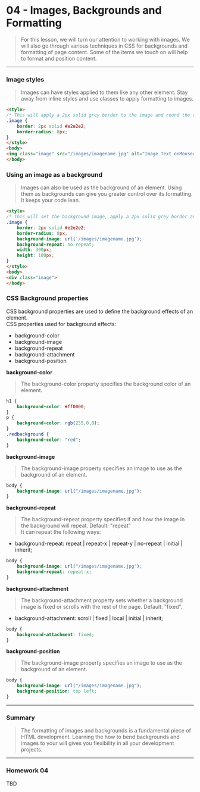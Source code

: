 04 - Images, Backgrounds and Formatting
===============

> For this lesson, we will turn our attention to working with images. We will also go through various techniques in CSS for backgrounds and formatting of page content. Some of the items we touch on will help to format and position content. 

***

### Image styles
> Images can have styles applied to them like any other element. Stay away from inline styles and use classes to apply formatting to images. 

```html
<style>
/* This will apply a 2px solid grey border to the image and round the corners of the image */
.image {
	border: 2px solid #e2e2e2;
	border-radius: 8px;
}
</style>
<body>
<img class="image" src="/images/imagename.jpg" alt="Image Text onMouseover.">
</body>
```

### Using an image as a background
> Images can also be used as the background of an element. Using them as backgrounds can give you greater control over its formatting. It keeps your code lean.

```html
<style>
/* This will set the background image, apply a 2px solid grey border and round the corners. */
.image {
	border: 2px solid #e2e2e2;
	border-radius: 8px;
	background-image: url('/images/imagename.jpg');
	background-repeat: no-repeat;
	width: 300px;
	height: 100px;
}
</style>
<body>
<div class="image">
</body>
```

### CSS Background properties
CSS background properties are used to define the background effects of an element.<br>
CSS properties used for background effects:
  <ul>
	  <li>background-color</li>
	  <li>background-image</li>
	  <li>background-repeat</li>
	  <li>background-attachment</li>
	  <li>background-position</li>
  </ul>

**background-color**
> The background-color property specifies the background color of an element.

```css
h1 {
    background-color: #ff0000;
}
p {
    background-color: rgb(255,0,0);
}
.redbackground {
    background-color: "red";
}
```

**background-image**
> The background-image property specifies an image to use as the background of an element.

```css
body {
    background-image: url("/images/imagename.jpg");
}
```

**background-repeat**
> The background-repeat property specifies if and how the image in the background will repeat. Default: "repeat"<br>
It can repeat the following ways:<br>
<ul>
	<li>background-repeat: repeat | repeat-x | repeat-y | no-repeat | initial | inherit;</li>
</ul>

```css
body {
    background-image: url("/images/imagename.jpg");
    background-repeat: repeat-x;
}
```

**background-attachment**
> The background-attachment property sets whether a background image is fixed or scrolls with the rest of the page. Default: "fixed".
<ul>
	<li>background-attachment: scroll | fixed | local | initial | inherit;</li>
</ul>

```css
body {
    background-attachment: fixed;
}
```

**background-position**
> The background-image property specifies an image to use as the background of an element.

```css
body {
    background-image: url("/images/imagename.jpg");
    background-position: top left;
}
```
***

### Summary
> The formatting of images and backgrounds is a fundamental piece of HTML development. Learning the how to bend backgrounds and images to your will gives you flexibility in all your development projects. 

***

### Homework 04

TBD